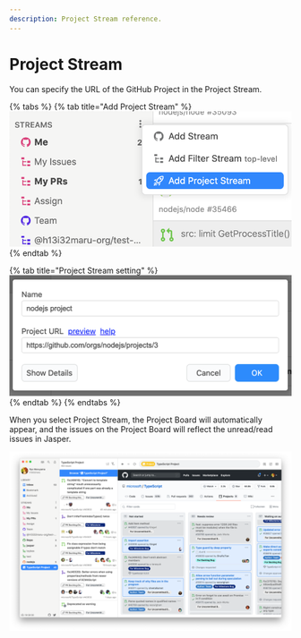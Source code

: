 ```yaml
---
description: Project Stream reference.
---
```


# Project Stream

You can specify the URL of the GitHub Project in the Project Stream.

{% tabs %}
{% tab title="Add Project Stream" %}
![](../.gitbook/assets/add-project-stream.png)
{% endtab %}

{% tab title="Project Stream setting" %}
![](../.gitbook/assets/project_stream_editor.png)
{% endtab %}
{% endtabs %}

When you select Project Stream, the Project Board will automatically appear, and the issues on the Project Board will reflect the unread/read issues in Jasper.

![](../.gitbook/assets/project-kanban.png)

